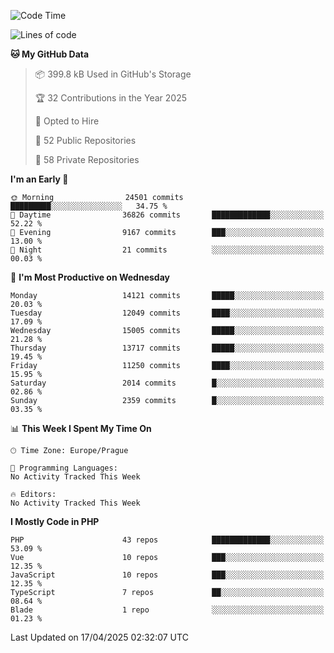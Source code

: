 <!--START_SECTION:waka-->
![Code Time](http://img.shields.io/badge/Code%20Time-1%2C584%20hrs%203%20mins-blue)

![Lines of code](https://img.shields.io/badge/From%20Hello%20World%20I%27ve%20Written-21.2%20million%20lines%20of%20code-blue)

**🐱 My GitHub Data** 

> 📦 399.8 kB Used in GitHub's Storage 
 > 
> 🏆 32 Contributions in the Year 2025
 > 
> 💼 Opted to Hire
 > 
> 📜 52 Public Repositories 
 > 
> 🔑 58 Private Repositories 
 > 
**I'm an Early 🐤** 

```text
🌞 Morning                24501 commits       █████████░░░░░░░░░░░░░░░░   34.75 % 
🌆 Daytime                36826 commits       █████████████░░░░░░░░░░░░   52.22 % 
🌃 Evening                9167 commits        ███░░░░░░░░░░░░░░░░░░░░░░   13.00 % 
🌙 Night                  21 commits          ░░░░░░░░░░░░░░░░░░░░░░░░░   00.03 % 
```
📅 **I'm Most Productive on Wednesday** 

```text
Monday                   14121 commits       █████░░░░░░░░░░░░░░░░░░░░   20.03 % 
Tuesday                  12049 commits       ████░░░░░░░░░░░░░░░░░░░░░   17.09 % 
Wednesday                15005 commits       █████░░░░░░░░░░░░░░░░░░░░   21.28 % 
Thursday                 13717 commits       █████░░░░░░░░░░░░░░░░░░░░   19.45 % 
Friday                   11250 commits       ████░░░░░░░░░░░░░░░░░░░░░   15.95 % 
Saturday                 2014 commits        █░░░░░░░░░░░░░░░░░░░░░░░░   02.86 % 
Sunday                   2359 commits        █░░░░░░░░░░░░░░░░░░░░░░░░   03.35 % 
```


📊 **This Week I Spent My Time On** 

```text
🕑︎ Time Zone: Europe/Prague

💬 Programming Languages: 
No Activity Tracked This Week

🔥 Editors: 
No Activity Tracked This Week
```

**I Mostly Code in PHP** 

```text
PHP                      43 repos            █████████████░░░░░░░░░░░░   53.09 % 
Vue                      10 repos            ███░░░░░░░░░░░░░░░░░░░░░░   12.35 % 
JavaScript               10 repos            ███░░░░░░░░░░░░░░░░░░░░░░   12.35 % 
TypeScript               7 repos             ██░░░░░░░░░░░░░░░░░░░░░░░   08.64 % 
Blade                    1 repo              ░░░░░░░░░░░░░░░░░░░░░░░░░   01.23 % 
```




 Last Updated on 17/04/2025 02:32:07 UTC
<!--END_SECTION:waka-->
<!--
**AlexKratky/AlexKratky** is a ✨ _special_ ✨ repository because its `README.md` (this file) appears on your GitHub profile.

Here are some ideas to get you started:

- 🔭 I’m currently working on ...
- 🌱 I’m currently learning ...
- 👯 I’m looking to collaborate on ...
- 🤔 I’m looking for help with ...
- 💬 Ask me about ...
- 📫 How to reach me: ...
- 😄 Pronouns: ...
- ⚡ Fun fact: ...
-->
